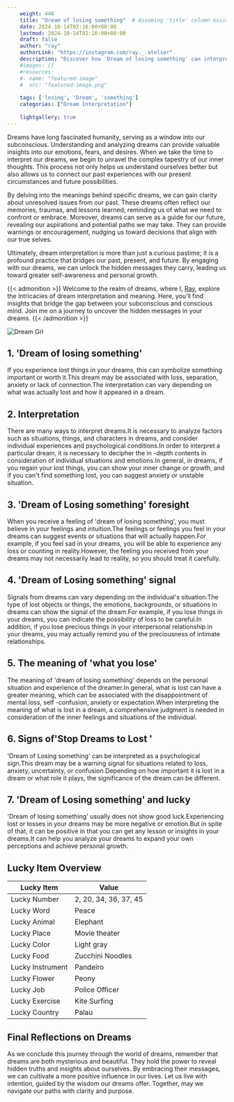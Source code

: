 ```yaml
---
    weight: 446
    title: "Dream of losing something"  # Assuming 'title' column exists
    date: 2024-10-14T02:16:00+08:00
    lastmod: 2024-10-14T02:16:00+08:00
    draft: false
    author: "ray"
    authorLink: "https://instagram.com/ray._.atelier"
    description: "Discover how 'Dream of losing something' can interpret your future and uncover its significant meanings in your life."
    #images: []
    #resources:
    #- name: "featured-image"
    #  src: "featured-image.png"
    
    tags: ['losing', 'Dream', 'something']
    categories: ["Dream Interpretation"]
    
    lightgallery: true
---
```

    
Dreams have long fascinated humanity, serving as a window into our subconscious. Understanding and analyzing dreams can provide valuable insights into our emotions, fears, and desires. When we take the time to interpret our dreams, we begin to unravel the complex tapestry of our inner thoughts. This process not only helps us understand ourselves better but also allows us to connect our past experiences with our present circumstances and future possibilities.

By delving into the meanings behind specific dreams, we can gain clarity about unresolved issues from our past. These dreams often reflect our memories, traumas, and lessons learned, reminding us of what we need to confront or embrace. Moreover, dreams can serve as a guide for our future, revealing our aspirations and potential paths we may take. They can provide warnings or encouragement, nudging us toward decisions that align with our true selves.

Ultimately, dream interpretation is more than just a curious pastime; it is a profound practice that bridges our past, present, and future. By engaging with our dreams, we can unlock the hidden messages they carry, leading us toward greater self-awareness and personal growth.

{{< admonition >}}
Welcome to the realm of dreams, where I, [Ray](https://instagram.com/ray._.atelier), explore the intricacies of dream interpretation and meaning. Here, you’ll find insights that bridge the gap between your subconscious and conscious mind. Join me on a journey to uncover the hidden messages in your dreams.
{{< /admonition >}}

![Dream Grl](https://cdn.pixabay.com/photo/2017/11/02/03/35/gothic-2910057_1280.jpg "Dream Grl")

## 1. 'Dream of losing something'
If you experience lost things in your dreams, this can symbolize something important or worth it.This dream may be associated with loss, separation, anxiety or lack of connection.The interpretation can vary depending on what was actually lost and how it appeared in a dream.

## 2. Interpretation
There are many ways to interpret dreams.It is necessary to analyze factors such as situations, things, and characters in dreams, and consider individual experiences and psychological conditions.In order to interpret a particular dream, it is necessary to decipher the in -depth contents in consideration of individual situations and emotions.In general, in dreams, if you regain your lost things, you can show your inner change or growth, and if you can't find something lost, you can suggest anxiety or unstable situation.

## 3. 'Dream of Losing something' foresight
When you receive a feeling of 'dream of losing something', you must believe in your feelings and intuition.The feelings or feelings you feel in your dreams can suggest events or situations that will actually happen.For example, if you feel sad in your dreams, you will be able to experience any loss or counting in reality.However, the feeling you received from your dreams may not necessarily lead to reality, so you should treat it carefully.

## 4. 'Dream of Losing something' signal
Signals from dreams can vary depending on the individual's situation.The type of lost objects or things, the emotions, backgrounds, or situations in dreams can show the signal of the dream.For example, if you lose things in your dreams, you can indicate the possibility of loss to be careful.In addition, if you lose precious things in your interpersonal relationship in your dreams, you may actually remind you of the preciousness of intimate relationships.

## 5. The meaning of 'what you lose'
The meaning of 'dream of losing something' depends on the personal situation and experience of the dreamer.In general, what is lost can have a greater meaning, which can be associated with the disappointment of mental loss, self -confusion, anxiety or expectation.When interpreting the meaning of what is lost in a dream, a comprehensive judgment is needed in consideration of the inner feelings and situations of the individual.

## 6. Signs of'Stop Dreams to Lost '
'Dream of Losing something' can be interpreted as a psychological sign.This dream may be a warning signal for situations related to loss, anxiety, uncertainty, or confusion.Depending on how important it is lost in a dream or what role it plays, the significance of the dream can be different.

## 7. 'Dream of Losing something' and lucky
'Dream of losing something' usually does not show good luck.Experiencing lost or losses in your dreams may be more negative or emotion.But in spite of that, it can be positive in that you can get any lesson or insights in your dreams.It can help you analyze your dreams to expand your own perceptions and achieve personal growth.

## Lucky Item Overview
| Lucky Item          | Value              |
|---------------|--------------------|
| Lucky Number        | 2, 20, 34, 36, 37, 45  |
| Lucky Word          | Peace |
| Lucky Animal        | Elephant |
| Lucky Place         | Movie theater     |
| Lucky Color         | Light gray     |
| Lucky Food          | Zucchini Noodles      |
| Lucky Instrument    | Pandeiro |
| Lucky Flower        | Peony    |
| Lucky Job           | Police Officer       |
| Lucky Exercise      | Kite Surfing  |
| Lucky Country       | Palau    |


##  Final Reflections on Dreams

As we conclude this journey through the world of dreams, remember that dreams are both mysterious and beautiful. They hold the power to reveal hidden truths and insights about ourselves. By embracing their messages, we can cultivate a more positive influence in our lives. Let us live with intention, guided by the wisdom our dreams offer. Together, may we navigate our paths with clarity and purpose.
